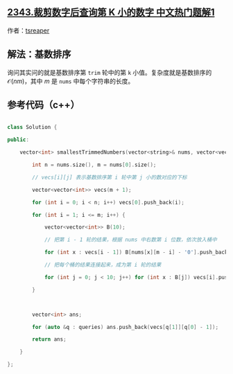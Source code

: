 ## [2343.裁剪数字后查询第 K 小的数字 中文热门题解1](https://leetcode.cn/problems/query-kth-smallest-trimmed-number/solutions/100000/by-tsreaper-hlt7)

作者：[tsreaper](https://leetcode.cn/u/tsreaper)

## 解法：基数排序
询问其实问的就是基数排序第 `trim` 轮中的第 `k` 小值。复杂度就是基数排序的 $\mathcal{O}(nm)$，其中 $m$ 是 `nums` 中每个字符串的长度。

## 参考代码（c++）
```c++
class Solution {
public:
    vector<int> smallestTrimmedNumbers(vector<string>& nums, vector<vector<int>>& queries) {
        int n = nums.size(), m = nums[0].size();
        // vecs[i][j] 表示基数排序第 i 轮中第 j 小的数对应的下标
        vector<vector<int>> vecs(m + 1);
        for (int i = 0; i < n; i++) vecs[0].push_back(i);
        for (int i = 1; i <= m; i++) {
            vector<vector<int>> B(10);
            // 把第 i - 1 轮的结果，根据 nums 中右数第 i 位数，依次放入桶中
            for (int x : vecs[i - 1]) B[nums[x][m - i] - '0'].push_back(x);
            // 把每个桶的结果连接起来，成为第 i 轮的结果
            for (int j = 0; j < 10; j++) for (int x : B[j]) vecs[i].push_back(x);
        }

        vector<int> ans;
        for (auto &q : queries) ans.push_back(vecs[q[1]][q[0] - 1]);
        return ans;
    }
};
```
